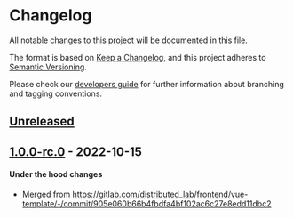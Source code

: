 # Changelog
All notable changes to this project will be documented in this file.

The format is based on [Keep a Changelog](https://keepachangelog.com/en/1.0.0/),
and this project adheres to [Semantic Versioning](https://semver.org/spec/v2.0.0.html).

Please check our [developers guide](https://gitlab.com/tokend/developers-guide)
for further information about branching and tagging conventions.

## [Unreleased]

## [1.0.0-rc.0] - 2022-10-15
#### Under the hood changes
- Merged from https://gitlab.com/distributed_lab/frontend/vue-template/-/commit/905e060b66b4fbdfa4bf102ac6c27e8edd11dbc2

[Unreleased]: https://gitlab.com/tokend/nft-books/admin-panel-nft-books/compare/1.0.0-rc.1...main
[1.0.0-rc.1]: https://gitlab.com/tokend/nft-books/admin-panel-nft-books/compare/1.0.0-rc.0...1.0.0-rc.1
[1.0.0-rc.0]: https://gitlab.com/tokend/nft-books/admin-panel-nft-books/tags/1.0.0-rc.0
